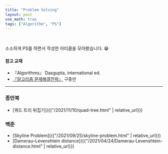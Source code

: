 ```yaml
---
title: "Problem Solving"
layout: post
use_math: true
tags: ["Algorithm", "PS"]
---
```


<br/>

소소하게 PS를 하면서 작성한 아티클을 모아봤습니다. 😁

#### 참고 교재
- 『Algorithms』 Dasgupta, international ed.
- [『알고리즘 문제해결전략』](https://book.algospot.com/) 구종만

<hr/>

### 종만북

- [쿼드 트리 뒤집기]({{"/2021/11/10/quad-tree.html" | relative_url}})

### 백준

- [Skyline Problem]({{"/2021/09/25/skyline-problem.html" | relative_url}})
- [Damerau–Levenshtein distance]({{"/2021/04/24/Damerau-Levenshtein-distance.html" | relative_url}})